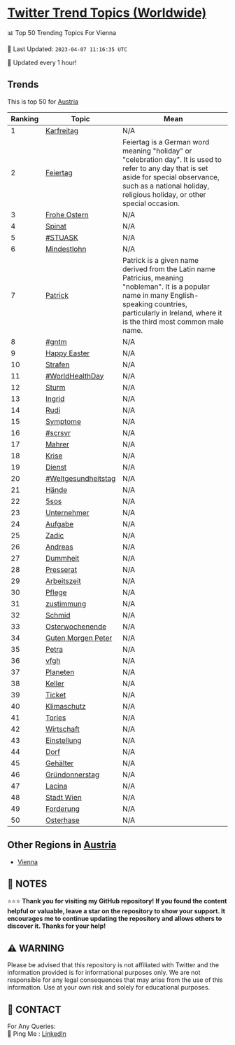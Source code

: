 [Twitter Trend Topics (Worldwide)](https://github.com/ErcinDedeoglu/Twitter-Trend-Topics)
==========


📊 Top 50 Trending Topics For Vienna

📆 Last Updated: `2023-04-07 11:16:35 UTC`

🔧 Updated every 1 hour!


## Trends

This is top 50 for [Austria](</Austria>)

| Ranking | Topic | Mean |
| ------- | ------------ | ------------ |
| 1 | [Karfreitag](http://twitter.com/search?q=Karfreitag) | N/A |
| 2 | [Feiertag](http://twitter.com/search?q=Feiertag) | Feiertag is a German word meaning "holiday" or "celebration day". It is used to refer to any day that is set aside for special observance, such as a national holiday, religious holiday, or other special occasion. |
| 3 | [Frohe Ostern](http://twitter.com/search?q=Frohe+Ostern) | N/A |
| 4 | [Spinat](http://twitter.com/search?q=Spinat) | N/A |
| 5 | [#STUASK](http://twitter.com/search?q=%23STUASK) | N/A |
| 6 | [Mindestlohn](http://twitter.com/search?q=Mindestlohn) | N/A |
| 7 | [Patrick](http://twitter.com/search?q=Patrick) | Patrick is a given name derived from the Latin name Patricius, meaning "nobleman". It is a popular name in many English-speaking countries, particularly in Ireland, where it is the third most common male name. |
| 8 | [#gntm](http://twitter.com/search?q=%23gntm) | N/A |
| 9 | [Happy Easter](http://twitter.com/search?q=Happy+Easter) | N/A |
| 10 | [Strafen](http://twitter.com/search?q=Strafen) | N/A |
| 11 | [#WorldHealthDay](http://twitter.com/search?q=%23WorldHealthDay) | N/A |
| 12 | [Sturm](http://twitter.com/search?q=Sturm) | N/A |
| 13 | [Ingrid](http://twitter.com/search?q=Ingrid) | N/A |
| 14 | [Rudi](http://twitter.com/search?q=Rudi) | N/A |
| 15 | [Symptome](http://twitter.com/search?q=Symptome) | N/A |
| 16 | [#scrsvr](http://twitter.com/search?q=%23scrsvr) | N/A |
| 17 | [Mahrer](http://twitter.com/search?q=Mahrer) | N/A |
| 18 | [Krise](http://twitter.com/search?q=Krise) | N/A |
| 19 | [Dienst](http://twitter.com/search?q=Dienst) | N/A |
| 20 | [#Weltgesundheitstag](http://twitter.com/search?q=%23Weltgesundheitstag) | N/A |
| 21 | [Hände](http://twitter.com/search?q=H%c3%a4nde) | N/A |
| 22 | [5sos](http://twitter.com/search?q=5sos) | N/A |
| 23 | [Unternehmer](http://twitter.com/search?q=Unternehmer) | N/A |
| 24 | [Aufgabe](http://twitter.com/search?q=Aufgabe) | N/A |
| 25 | [Zadic](http://twitter.com/search?q=Zadic) | N/A |
| 26 | [Andreas](http://twitter.com/search?q=Andreas) | N/A |
| 27 | [Dummheit](http://twitter.com/search?q=Dummheit) | N/A |
| 28 | [Presserat](http://twitter.com/search?q=Presserat) | N/A |
| 29 | [Arbeitszeit](http://twitter.com/search?q=Arbeitszeit) | N/A |
| 30 | [Pflege](http://twitter.com/search?q=Pflege) | N/A |
| 31 | [zustimmung](http://twitter.com/search?q=zustimmung) | N/A |
| 32 | [Schmid](http://twitter.com/search?q=Schmid) | N/A |
| 33 | [Osterwochenende](http://twitter.com/search?q=Osterwochenende) | N/A |
| 34 | [Guten Morgen Peter](http://twitter.com/search?q=Guten+Morgen+Peter) | N/A |
| 35 | [Petra](http://twitter.com/search?q=Petra) | N/A |
| 36 | [vfgh](http://twitter.com/search?q=vfgh) | N/A |
| 37 | [Planeten](http://twitter.com/search?q=Planeten) | N/A |
| 38 | [Keller](http://twitter.com/search?q=Keller) | N/A |
| 39 | [Ticket](http://twitter.com/search?q=Ticket) | N/A |
| 40 | [Klimaschutz](http://twitter.com/search?q=Klimaschutz) | N/A |
| 41 | [Tories](http://twitter.com/search?q=Tories) | N/A |
| 42 | [Wirtschaft](http://twitter.com/search?q=Wirtschaft) | N/A |
| 43 | [Einstellung](http://twitter.com/search?q=Einstellung) | N/A |
| 44 | [Dorf](http://twitter.com/search?q=Dorf) | N/A |
| 45 | [Gehälter](http://twitter.com/search?q=Geh%c3%a4lter) | N/A |
| 46 | [Gründonnerstag](http://twitter.com/search?q=Gr%c3%bcndonnerstag) | N/A |
| 47 | [Lacina](http://twitter.com/search?q=Lacina) | N/A |
| 48 | [Stadt Wien](http://twitter.com/search?q=Stadt+Wien) | N/A |
| 49 | [Forderung](http://twitter.com/search?q=Forderung) | N/A |
| 50 | [Osterhase](http://twitter.com/search?q=Osterhase) | N/A |



## Other Regions in [Austria](</Austria>)

* [Vienna](</Austria/Vienna.md>)



## 📝 NOTES

⭐⭐⭐ **Thank you for visiting my GitHub repository! If you found the content helpful or valuable, leave a star on the repository to show your support. It encourages me to continue updating the repository and allows others to discover it. Thanks for your help!**


## ⚠️ WARNING

Please be advised that this repository is not affiliated with Twitter and the information provided is for informational purposes only. We are not responsible for any legal consequences that may arise from the use of this information. Use at your own risk and solely for educational purposes.


## 📨 CONTACT

 For Any Queries:  
            🏓 Ping Me : [LinkedIn](https://www.linkedin.com/in/ercindedeoglu/)
